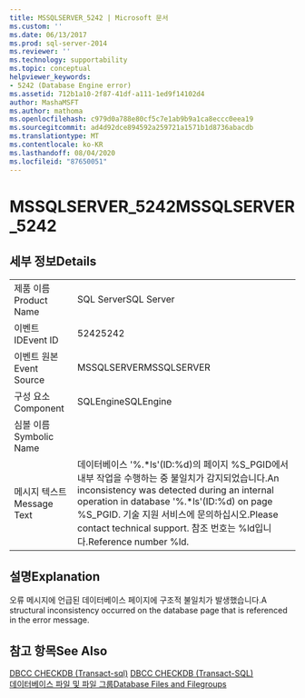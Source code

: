 ```yaml
---
title: MSSQLSERVER_5242 | Microsoft 문서
ms.custom: ''
ms.date: 06/13/2017
ms.prod: sql-server-2014
ms.reviewer: ''
ms.technology: supportability
ms.topic: conceptual
helpviewer_keywords:
- 5242 (Database Engine error)
ms.assetid: 712b1a10-2f87-41df-a111-1ed9f14102d4
author: MashaMSFT
ms.author: mathoma
ms.openlocfilehash: c979d0a788e80cf5c7e1ab9b9a1ca8eccc0eea19
ms.sourcegitcommit: ad4d92dce894592a259721a1571b1d8736abacdb
ms.translationtype: MT
ms.contentlocale: ko-KR
ms.lasthandoff: 08/04/2020
ms.locfileid: "87650051"
---
```

# <a name="mssqlserver_5242"></a><span data-ttu-id="933e7-102">MSSQLSERVER_5242</span><span class="sxs-lookup"><span data-stu-id="933e7-102">MSSQLSERVER_5242</span></span>
    
## <a name="details"></a><span data-ttu-id="933e7-103">세부 정보</span><span class="sxs-lookup"><span data-stu-id="933e7-103">Details</span></span>  
  
|||  
|-|-|  
|<span data-ttu-id="933e7-104">제품 이름</span><span class="sxs-lookup"><span data-stu-id="933e7-104">Product Name</span></span>|<span data-ttu-id="933e7-105">SQL Server</span><span class="sxs-lookup"><span data-stu-id="933e7-105">SQL Server</span></span>|  
|<span data-ttu-id="933e7-106">이벤트 ID</span><span class="sxs-lookup"><span data-stu-id="933e7-106">Event ID</span></span>|<span data-ttu-id="933e7-107">5242</span><span class="sxs-lookup"><span data-stu-id="933e7-107">5242</span></span>|  
|<span data-ttu-id="933e7-108">이벤트 원본</span><span class="sxs-lookup"><span data-stu-id="933e7-108">Event Source</span></span>|<span data-ttu-id="933e7-109">MSSQLSERVER</span><span class="sxs-lookup"><span data-stu-id="933e7-109">MSSQLSERVER</span></span>|  
|<span data-ttu-id="933e7-110">구성 요소</span><span class="sxs-lookup"><span data-stu-id="933e7-110">Component</span></span>|<span data-ttu-id="933e7-111">SQLEngine</span><span class="sxs-lookup"><span data-stu-id="933e7-111">SQLEngine</span></span>|  
|<span data-ttu-id="933e7-112">심볼 이름</span><span class="sxs-lookup"><span data-stu-id="933e7-112">Symbolic Name</span></span>||  
|<span data-ttu-id="933e7-113">메시지 텍스트</span><span class="sxs-lookup"><span data-stu-id="933e7-113">Message Text</span></span>|<span data-ttu-id="933e7-114">데이터베이스 '%.\*ls'(ID:%d)의 페이지 %S_PGID에서 내부 작업을 수행하는 중 불일치가 감지되었습니다.</span><span class="sxs-lookup"><span data-stu-id="933e7-114">An inconsistency was detected during an internal operation in database '%.\*ls'(ID:%d) on page %S_PGID.</span></span> <span data-ttu-id="933e7-115">기술 지원 서비스에 문의하십시오.</span><span class="sxs-lookup"><span data-stu-id="933e7-115">Please contact technical support.</span></span> <span data-ttu-id="933e7-116">참조 번호는 %ld입니다.</span><span class="sxs-lookup"><span data-stu-id="933e7-116">Reference number %ld.</span></span>|  
  
## <a name="explanation"></a><span data-ttu-id="933e7-117">설명</span><span class="sxs-lookup"><span data-stu-id="933e7-117">Explanation</span></span>  
 <span data-ttu-id="933e7-118">오류 메시지에 언급된 데이터베이스 페이지에 구조적 불일치가 발생했습니다.</span><span class="sxs-lookup"><span data-stu-id="933e7-118">A structural inconsistency occurred on the database page that is referenced in the error message.</span></span>  
  
## <a name="see-also"></a><span data-ttu-id="933e7-119">참고 항목</span><span class="sxs-lookup"><span data-stu-id="933e7-119">See Also</span></span>  
 <span data-ttu-id="933e7-120">[DBCC CHECKDB &#40;Transact-sql&#41;](/sql/t-sql/database-console-commands/dbcc-checkdb-transact-sql) </span><span class="sxs-lookup"><span data-stu-id="933e7-120">[DBCC CHECKDB &#40;Transact-SQL&#41;](/sql/t-sql/database-console-commands/dbcc-checkdb-transact-sql) </span></span>  
 [<span data-ttu-id="933e7-121">데이터베이스 파일 및 파일 그룹</span><span class="sxs-lookup"><span data-stu-id="933e7-121">Database Files and Filegroups</span></span>](../databases/database-files-and-filegroups.md)  
  
  
